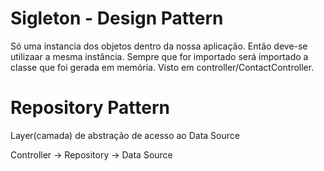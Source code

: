 # Sigleton - Design Pattern
  Só uma instancia dos objetos dentro da nossa aplicação. Então deve-se utilizaar a mesma instância. Sempre que for importado será importado a classe que foi gerada em memória.
  Visto em controller/ContactController.

# Repository Pattern
Layer(camada) de abstração de acesso ao Data Source

Controller -> Repository -> Data Source
